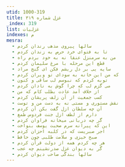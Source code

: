 ```yaml
---
utid: 1000-319
title: غزل شماره ۳۱۹
_index: 319
list: غزلیات
indexes: م
mesra:
  - سالها پیروی مذهب رندان کردم
  - تا به فتوای خرد حرص به زندان کردم
  - من به سرمنزل عنقا نه به خود بردم راه
  - قطع این مرحله با مرغ سلیمان کردم
  - سایه یی بر دل ریشم فکن ای گنج مراد
  - که من این خانه به سودای تو ویران کردم
  - توبه کردم که نبوسم لب ساقی و کنون
  - می گزم لب که چرا گوش به نادان کردم
  - از خلاف آمد عادت بطلب کام که من
  - کسب جمعیت از آن زلف پریشان کردم
  - نقش مستوری و مستی نه به دست من و توست
  - آن چه سلطان ازل گفت بکن آن کردم
  - دارم از لطف ازل جنت فردوس طمع
  - گر چه دربانی میخانه فراوان کردم
  - این که پیرانه سرم صحبت یوسف بنواخت
  - اجر صبریست که در کلبه احزان کردم
  - صبح خیزی و سلامت طلبی چون حافظ
  - هر چه کردم همه از دولت قرآن کردم
  - گر به دیوان غزل صدرنشینم چه عجب
  - سالها بندگی صاحب دیوان کردم
---
```

